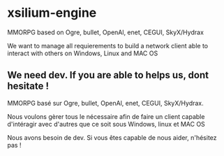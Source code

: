 xsilium-engine
==============

MMORPG based on Ogre, bullet, OpenAl, enet, CEGUI, SkyX/Hydrax

We want to manage all requierements to build a network client able to interact with others on Windows, Linux and MAC OS

We need dev. If you are able to helps us, dont hesitate !
----------------------------------------------

MMORPG basé sur Ogre, bullet, OpenAl, enet, CEGUI, SkyX/Hydrax.

Nous voulons gèrer tous le nécessaire afin de faire un client capable d'intéragir avec d'autres que ce soit sous Windows, linux et MAC OS

Nous avons besoin de dev. Si vous êtes capable de nous aider, n'hésitez pas !
